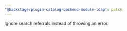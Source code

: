 ```yaml
---
'@backstage/plugin-catalog-backend-module-ldap': patch
---
```


Ignore search referrals instead of throwing an error.
